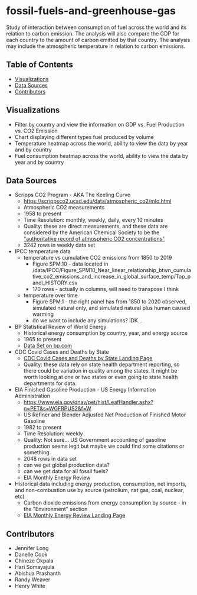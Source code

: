 # fossil-fuels-and-greenhouse-gas
Study of interaction between consumption of fuel across the world and its relation to carbon emission. The analysis will also compare the GDP for each country to the amount of carbon emitted by that country. The analysis may include the atmospheric temperature in relation to carbon emissions.

## Table of Contents
* [Visualizations](#visualizations)
* [Data Sources](#datasources)
* [Contributors](#contributors)

## Visualizations
* Filter by country and view the information on GDP vs. Fuel Production vs. CO2 Emission
* Chart displaying different types fuel produced by volume
* Temperature heatmap across the world, ability to view the data by year and by country
* Fuel consumption heatmap across the world, ability to view the data by year and by country


## Data Sources
* Scripps CO2 Program - AKA The Keeling Curve
  * https://scrippsco2.ucsd.edu/data/atmospheric_co2/mlo.html
  * Atmospheric CO2 measurements
  * 1958 to present
  * Time Resolution: monthly, weekly, daily, every 10 minutes
  * Quality: these are direct measurements, and these data are considered by the American Chemical Society to be the ["authoritative record of atmospheric CO2 concentrations"](https://www.acs.org/content/acs/en/education/whatischemistry/landmarks/keeling-curve.html)
  * 3242 rows in weekly data set
* IPCC temperature data
  * temperature vs cumulative CO2 emissions from 1850 to 2019 
    * Figure SPM.10 - data located in /data/IPCC/Figure_SPM10_Near_linear_relationship_btwn_cumulative_co2_emissions_and_increase_in_global_surface_temp/Top_panel_HISTORY.csv
    * 170 rows - actually in columns, will need to transpose I think
  * temperature over time 
    * Figure SPM.1 - the right panel has from 1850 to 2020 observed, simulated natural only, and simulated natural plus human caused warming
    * do we want to include any simulations? IDK...
* BP Statistical Review of World Energy
  * Historical energy consumption by country, year, and energy source
  * 1965 to present
  * [Data Set on bp.com](https://www.bp.com/en/global/corporate/energy-economics/statistical-review-of-world-energy.html)
* CDC Covid Cases and Deaths by State
  * [CDC Covid Cases and Deaths by State Landing Page](https://data.cdc.gov/Case-Surveillance/United-States-COVID-19-Cases-and-Deaths-by-State-o/9mfq-cb36/data)
  * Quality: these data rely on state health department reporting, so there could be variation in quality among the states. It might be worth looking at one or two states or even going to state health departments for data.  
* EIA Finished Gasoline Production - US Energy Information Administration
  * https://www.eia.gov/dnav/pet/hist/LeafHandler.ashx?n=PET&s=WGFRPUS2&f=W
  * US Refiner and Blender Adjusted Net Production of Finished Motor Gasoline
  * 1982 to present
  * Time Resolution: weekly
  * Quality: Not sure... US Government accounting of gasoline production seems legit but maybe we could find some citations or something. 
  * 2048 rows in data set
  * can we get global production data?
  * can we get data for all fossil fuels?
  * EIA Monthly Energy Review
* Historical data including energy production, consumption, net imports, and non-combustion use by source (petrolium, nat gas, coal, nuclear, etc)
  * Carbon dioxide emissions from energy consumption by source - in the "Environment" section
  * [EIA Monthly Energy Review Landing Page](https://www.eia.gov/totalenergy/data/monthly/index.php)

## Contributors
* Jennifer Long
* Danelle Cook
* Chineze Okpala
* Hari Somayajula
* Abishua Prashanth
* Randy Weaver
* Henry White
